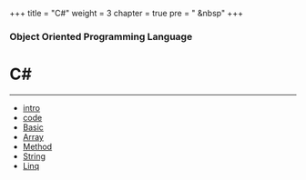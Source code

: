 +++
title = "C#"
weight = 3
chapter = true
pre = "<i class='fas fa-book-open'></i> &nbsp"
+++

### Object Oriented Programming Language

# **C#**

---

- [intro](/c/intro)
- [code](/c/code)
- [Basic](/c/basic)
- [Array](/c/array)
- [Method](/c/method)
- [String](/c/string)
- [Linq](/c/linq)
